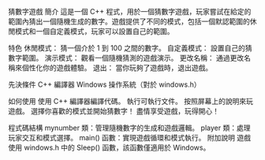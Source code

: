猜數字遊戲
簡介
這是一個 C++ 程式，用於一個猜數字遊戲，玩家嘗試在給定的範圍內猜出一個隨機生成的數字。遊戲提供了不同的模式，包括一個默認範圍的休閒模式和一個自定義模式，玩家可以設置自己的範圍。


特色
休閒模式： 猜一個介於 1 到 100 之間的數字。
自定義模式： 設置自己的猜數字範圍。
演示模式： 觀看一個隨機猜測的遊戲演示。
更改名稱： 通過更改名稱來個性化你的遊戲體驗。
退出： 當你玩夠了遊戲時，退出遊戲。


先決條件
C++ 編譯器
Windows 操作系統（對於 windows.h）


如何使用
使用 C++ 編譯器編譯代碼。
執行可執行文件。
按照屏幕上的說明來玩遊戲。
選擇你喜歡的模式並開始猜數字！
盡情享受遊戲，玩得開心！


程式碼結構
mynumber 類：管理隨機數字的生成和遊戲邏輯。
player 類：處理玩家交互和模式選擇。
main() 函數：實現遊戲循環和模式執行。
附加說明
遊戲使用 windows.h 中的 Sleep() 函數，該函數僅適用於 Windows。

